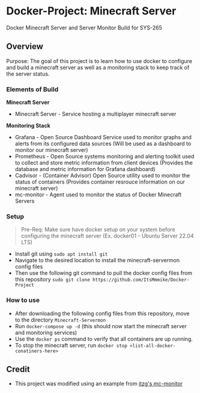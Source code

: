 # Docker-Project: Minecraft Server
Docker Minecraft Server and Server Monitor Build for SYS-265

## Overview
Purpose: The goal of this project is to learn how to use docker to configure and build a minecraft server as well as a monitoring stack to keep track of the server status.

### Elements of Build

**Minecraft Server**
* Minecraft Server - Service hosting a multiplayer minecraft server

**Monitoring Stack**
* Grafana - Open Source Dashboard Service used to monitor graphs and alerts from its configured data sources (Will be used as a dashboard to monitor our minecraft server)
* Prometheus - Open Source systems monitoring and alerting toolkit used to collect and store metric information from client devices (Provides the database and metric information for Grafana dashboard)
* Cadvisor - (Container Advisor) Open Source utility used to monitor the status of containers (Provides container resrouce information on our minecraft server)
* mc-monitor - Agent used to monitor the status of Docker Minecraft Servers

### Setup
> Pre-Req: Make sure have docker setup on your system before configuring the minecraft server (Ex. docker01 - Ubuntu Server 22.04 LTS)
* Install git using `sudo apt install git`
* Navigate to the desired location to install the minecraft-servermon config files
* Then use the following git command to pull the docker config files from this repository `sudo git clone https://github.com/ItsMmmike/Docker-Project`

### How to use
* After downloading the following config files from this repository, move to the directory `Minecraft-Servermon`
* Run `docker-compose up -d` (this should now start the minecraft server and monitoring services)
* Use the `docker ps` command to verify that all containers are up running.
* To stop the minecraft server, run `docker stop <list-all-docker-conatiners-here>`

## Credit
* This project was modified using an example from [itzg's mc-monitor](https://github.com/itzg/mc-monitor)

